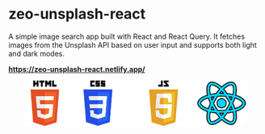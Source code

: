 # zeo-unsplash-react

A simple image search app built with React and React Query. It fetches images from the Unsplash API based on user input and supports both light and dark modes.

<strong style="font-weight:bold; display:block; width:100%;">https://zeo-unsplash-react.netlify.app/</strong>

<div style=" display:flex; justify-content: center; margin: 0 auto">
<img src="/public/HTML5_logo_and_wordmark.svg.png" alt="Description" width="80px" >
<img src="/public/CSS-Logo.png" alt="Description" width="130px" >
<img src="/public/JavaScript-Logo-2048x1280.png" alt="Description" width="130px" >
 <img src="/public/react.png" alt="Description" width="100px" >
</div>

